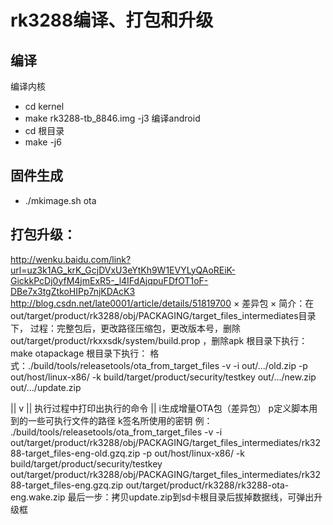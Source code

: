 # rk3288编译、打包和升级
## 编译
编译内核  
- cd kernel
- make rk3288-tb_8846.img -j3
编译android 
- cd 根目录
- make -j6
## 固件生成
- ./mkimage.sh ota
## 打包升级：
http://wenku.baidu.com/link?url=uz3k1AG_krK_GcjDVxU3eYtKh9W1EVYLyQAoREiK-GickkPcDj0yfM4jmExR5-_l4IFdAjqpuFDfOT1oF-DBe7x3tgZtkoHIPp7njKDAcK3
http://blog.csdn.net/late0001/article/details/51819700
× 差异包 ×
简介：在out/target/product/rk3288/obj/PACKAGING/target_files_intermediates目录下，
过程：完整包后，更改路径压缩包，更改版本号，删除out/target/product/rkxxsdk/system/build.prop ，删除apk
根目录下执行：make otapackage
根目录下执行：
格式：./build/tools/releasetools/ota_from_target_files -v -i out/.../old.zip -p out/host/linux-x86/ -k build/target/product/security/testkey out/.../new.zip out/.../update.zip

|| v || 执行过程中打印出执行的命令 ||
i生成增量OTA包（差异包）
p定义脚本用到的一些可执行文件的路径
k签名所使用的密钥
例：
./build/tools/releasetools/ota_from_target_files -v -i out/target/product/rk3288/obj/PACKAGING/target_files_intermediates/rk3288-target_files-eng-old.gzq.zip -p out/host/linux-x86/ -k build/target/product/security/testkey out/target/product/rk3288/obj/PACKAGING/target_files_intermediates/rk3288-target_files-eng.gzq.zip out/target/product/rk3288/rk3288-ota-eng.wake.zip
 最后一步：拷贝update.zip到sd卡根目录后拔掉数据线，可弹出升级框
